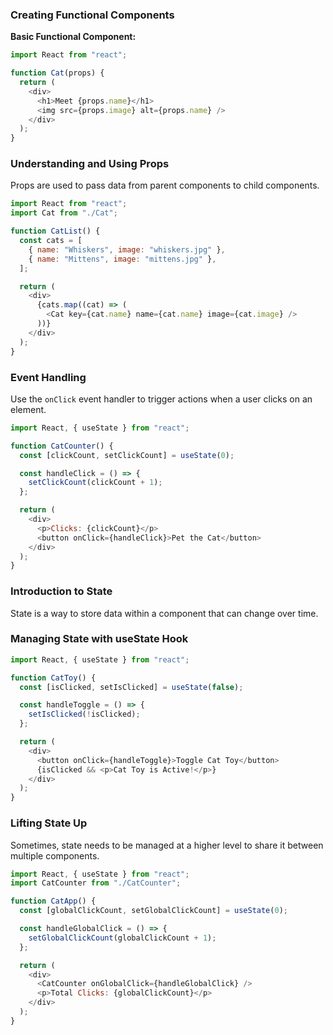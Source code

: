 ### **Creating Functional Components**

**Basic Functional Component:**

```javascript
import React from "react";

function Cat(props) {
  return (
    <div>
      <h1>Meet {props.name}</h1>
      <img src={props.image} alt={props.name} />
    </div>
  );
}
```

### **Understanding and Using Props**

Props are used to pass data from parent components to child components.

```javascript
import React from "react";
import Cat from "./Cat";

function CatList() {
  const cats = [
    { name: "Whiskers", image: "whiskers.jpg" },
    { name: "Mittens", image: "mittens.jpg" },
  ];

  return (
    <div>
      {cats.map((cat) => (
        <Cat key={cat.name} name={cat.name} image={cat.image} />
      ))}
    </div>
  );
}
```

### **Event Handling**

Use the `onClick` event handler to trigger actions when a user clicks on an element.

```javascript
import React, { useState } from "react";

function CatCounter() {
  const [clickCount, setClickCount] = useState(0);

  const handleClick = () => {
    setClickCount(clickCount + 1);
  };

  return (
    <div>
      <p>Clicks: {clickCount}</p>
      <button onClick={handleClick}>Pet the Cat</button>
    </div>
  );
}
```

### **Introduction to State**

State is a way to store data within a component that can change over time.

### **Managing State with useState Hook**

```javascript
import React, { useState } from "react";

function CatToy() {
  const [isClicked, setIsClicked] = useState(false);

  const handleToggle = () => {
    setIsClicked(!isClicked);
  };

  return (
    <div>
      <button onClick={handleToggle}>Toggle Cat Toy</button>
      {isClicked && <p>Cat Toy is Active!</p>}
    </div>
  );
}
```

### **Lifting State Up**

Sometimes, state needs to be managed at a higher level to share it between multiple components.

```javascript
import React, { useState } from "react";
import CatCounter from "./CatCounter";

function CatApp() {
  const [globalClickCount, setGlobalClickCount] = useState(0);

  const handleGlobalClick = () => {
    setGlobalClickCount(globalClickCount + 1);
  };

  return (
    <div>
      <CatCounter onGlobalClick={handleGlobalClick} />
      <p>Total Clicks: {globalClickCount}</p>
    </div>
  );
}
```
